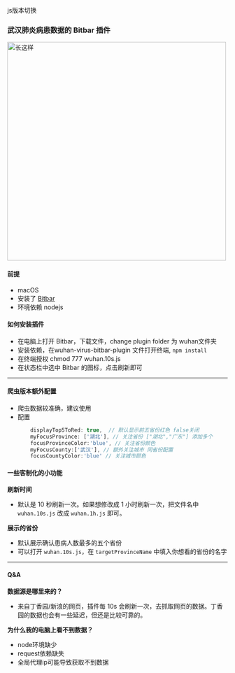 js版本切换

### 武汉肺炎病患数据的 Bitbar 插件

<img src="https://i.loli.net/2020/01/30/9Nh6yvbZ8q1KAkm.png" alt="长这样" width="500">

#### 前提
- macOS
- 安装了 [Bitbar](https://getbitbar.com)
- 环境依赖 nodejs

#### 如何安装插件
- 在电脑上打开 Bitbar，下载文件，change plugin folder 为 wuhan文件夹
- 安装依赖，在wuhan-virus-bitbar-plugin 文件打开终端,  ```npm install```
- 在终端授权 chmod 777 wuhan.10s.js
- 在状态栏中选中 Bitbar 的图标，点击刷新即可

---

#### 爬虫版本额外配置
- 爬虫数据较准确，建议使用
- 配置
    ```JavaScript
        displayTop5ToRed: true,  // 默认显示前五省份红色 false关闭
        myFocusProvince: ['湖北'], // 关注省份 ["湖北","广东"] 添加多个
        focusProvinceColor:'blue', // 关注省份颜色
        myFocusCounty:['武汉'], // 额外关注城市 同省份配置
        focusCountyColor:'blue' // 关注城市颜色

    ```

#### 一些客制化的小功能

**刷新时间**
- 默认是 10 秒刷新一次。如果想修改成 1 小时刷新一次，把文件名中 `wuhan.10s.js` 改成 `wuhan.1h.js` 即可。

**展示的省份**
- 默认展示确认患病人数最多的五个省份
- 可以打开 `wuhan.10s.js`，在 `targetProvinceName` 中填入你想看的省份的名字

---

#### Q&A

**数据源是哪里来的？**
- 来自丁香园/新浪的网页，插件每 10s 会刷新一次，去抓取网页的数据。丁香园的数据也会有一些延迟，但还是比较可靠的。

**为什么我的电脑上看不到数据？**
- node环境缺少
- request依赖缺失
- 全局代理ip可能导致获取不到数据
